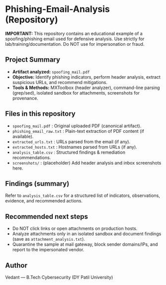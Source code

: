 # Phishing-Email-Analysis (Repository)

**IMPORTANT:** This repository contains an educational example of a spoofing/phishing email used for defensive analysis. Use strictly for lab/training/documentation. Do NOT use for impersonation or fraud.

## Project Summary
- **Artifact analyzed:** `spoofing_mail.pdf`
- **Objective:** Identify phishing indicators, perform header analysis, extract suspicious URLs, and recommend mitigations.
- **Tools & Methods:** MXToolbox (header analyzer), command-line parsing (grep/sed), isolated sandbox for attachments, screenshots for provenance.

## Files in this repository
- `spoofing_mail.pdf` : Original uploaded PDF (canonical artifact).
- `phishing_email_raw.txt` : Plain-text extraction of PDF content (if available).
- `extracted_urls.txt` : URLs parsed from the email (if any).
- `extracted_hosts.txt` : Hostnames parsed from URLs (if any).
- `analysis_table.csv` : Structured findings & remediation recommendations.
- `screenshots/` : (placeholder) Add header analysis and inbox screenshots here.

## Findings (summary)
Refer to `analysis_table.csv` for a structured list of indicators, observations, evidence, and recommended actions.

## Recommended next steps
- Do NOT click links or open attachments on production hosts.
- Analyze attachments only in an isolated sandbox and document findings (save as `attachment_analysis.txt`).
- Quarantine the sample at mail gateway, block sender domains/IPs, and report to the impersonated vendor.

## Author
Vedant — B.Tech Cybersecurity (DY Patil University)
